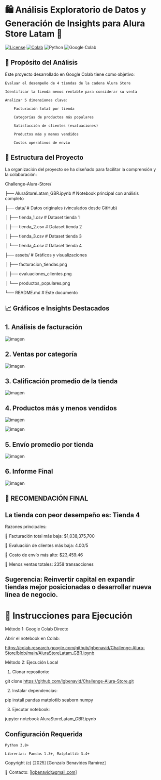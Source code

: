 # 🛍️ Análisis Exploratorio de Datos y Generación de Insights para Alura Store Latam 🚀

[![License](https://img.shields.io/badge/License-MIT-yellow.svg)](https://opensource.org/licenses/MIT)
[![Colab](https://colab.research.google.com/assets/colab-badge.svg)](https://colab.research.google.com/github/TuUsuarioDeGitHub/TuRepositorio/blob/main/AluraStoreLatam_GBR.ipynb)
![Python](https://img.shields.io/badge/python-3.x-blue.svg)
![Google Colab](https://img.shields.io/badge/Google%20Colab-F9AB00?style=for-the-badge&logo=googlecolab&logoColor=white)

## 🎯 Propósito del Análisis

Este proyecto desarrollado en Google Colab tiene como objetivo:

    Evaluar el desempeño de 4 tiendas de la cadena Alura Store

    Identificar la tienda menos rentable para considerar su venta

    Analizar 5 dimensiones clave:

        Facturación total por tienda

        Categorías de productos más populares

        Satisfacción de clientes (evaluaciones)

        Productos más y menos vendidos

        Costos operativos de envío

## 📂 Estructura del Proyecto

La organización del proyecto se ha diseñado para facilitar la comprensión y la colaboración:

Challenge-Alura-Store/

├── AluraStoreLatam_GBR.ipynb          # Notebook principal con análisis completo


├── data/                              # Datos originales (vinculados desde GitHub)

│   ├── tienda_1.csv                   # Dataset tienda 1

│   ├── tienda_2.csv                   # Dataset tienda 2

│   ├── tienda_3.csv                   # Dataset tienda 3

│   └── tienda_4.csv                   # Dataset tienda 4

├── assets/                            # Gráficos y visualizaciones

│   ├── facturacion_tiendas.png

│   ├── evaluaciones_clientes.png

│   └── productos_populares.png

└── README.md                          # Este documento

## 📈 Gráficos e Insights Destacados

## 1. Análisis de facturación

![imagen](https://github.com/user-attachments/assets/8069163b-2bdb-4c5c-956d-618e2ef2a004)

## 2. Ventas por categoría

![imagen](https://github.com/user-attachments/assets/e2851cd5-e4c5-4dde-85d6-631e0da0dc47)

## 3. Calificación promedio de la tienda

![imagen](https://github.com/user-attachments/assets/018409d1-ca6a-41a3-8b92-0660af79480a)

## 4. Productos más y menos vendidos

![imagen](https://github.com/user-attachments/assets/6cc4f497-dd7d-410b-bdb3-d40a885a7f85)

![imagen](https://github.com/user-attachments/assets/451fca43-8038-40be-8ba6-e57e211d99ae)

## 5. Envío promedio por tienda

![imagen](https://github.com/user-attachments/assets/b6242234-a856-4080-b05d-6934e9971e2f)

## 6. Informe Final

![imagen](https://github.com/user-attachments/assets/9a96cfc6-b8a6-43f0-8e3c-7f8fb9e8da0f)

## 📌 RECOMENDACIÓN FINAL

## La tienda con peor desempeño es: Tienda 4

Razones principales:

🔴 Facturación total más baja: $1,038,375,700

🔴 Evaluación de clientes más baja: 4.00/5

🔴 Costo de envío más alto: $23,459.46

🔴 Menos ventas totales: 2358 transacciones


## Sugerencia: Reinvertir capital en expandir tiendas mejor posicionadas o desarrollar nueva línea de negocio.


# 🚀 Instrucciones para Ejecución

Método 1: Google Colab Directo

Abrir el notebook en Colab:

https://colab.research.google.com/github/lgbenavid/Challenge-Alura-Store/blob/main/AluraStoreLatam_GBR.ipynb

Método 2: Ejecución Local

1. Clonar repositorio:

git clone https://github.com/lgbenavid/Challenge-Alura-Store.git

2. Instalar dependencias:

pip install pandas matplotlib seaborn numpy

3. Ejecutar notebook:

jupyter notebook AluraStoreLatam_GBR.ipynb

## Configuración Requerida

    Python 3.8+

    Librerías: Pandas 1.3+, Matplotlib 3.4+

Copyright (c) [2025] [Gonzalo Benavides Ramírez]

📧 Contacto: [lgbenavid@gmail.com]





